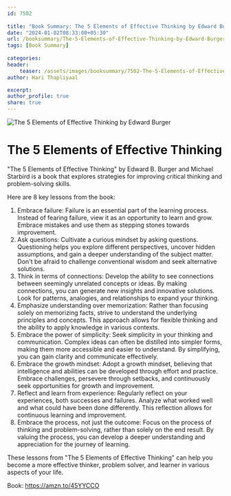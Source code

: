 ```yaml
---                            
id: 7502                            
                          
title: "Book Summary: The 5 Elements of Effective Thinking by Edward Burger"                     
date: "2024-01-02T08:33:00+05:30"                            
url: /booksummary/The-5-Elements-of-Effective-Thinking-by-Edward-Burger                      
tags: [Book Summary]                     
                            
categories:                            
header:                            
    teaser: /assets/images/booksummary/7502-The-5-Elements-of-Effective-Thinking-by-Edward-Burger.jpg                        
author: Hari Thapliyaal                            

excerpt:                            
author_profile: true                            
share: true                            
---                            
```

                            
![The 5 Elements of Effective Thinking by Edward Burger](/assets/images/booksummary/7502-The-5-Elements-of-Effective-Thinking-by-Edward-Burger.jpg)                                 
   

# The 5 Elements of Effective Thinking
   
"The 5 Elements of Effective Thinking" by Edward B. Burger and Michael Starbird is a book that explores strategies for improving critical thinking and problem-solving skills.
   
Here are 8 key lessons from the book:   

1. Embrace failure: Failure is an essential part of the learning process. Instead of fearing failure, view it as an opportunity to learn and grow. Embrace mistakes and use them as stepping stones towards improvement.
2. Ask questions: Cultivate a curious mindset by asking questions. Questioning helps you explore different perspectives, uncover hidden assumptions, and gain a deeper understanding of the subject matter. Don't be afraid to challenge conventional wisdom and seek alternative solutions.
3. Think in terms of connections: Develop the ability to see connections between seemingly unrelated concepts or ideas. By making connections, you can generate new insights and innovative solutions. Look for patterns, analogies, and relationships to expand your thinking.
4. Emphasize understanding over memorization: Rather than focusing solely on memorizing facts, strive to understand the underlying principles and concepts. This approach allows for flexible thinking and the ability to apply knowledge in various contexts.
5. Embrace the power of simplicity: Seek simplicity in your thinking and communication. Complex ideas can often be distilled into simpler forms, making them more accessible and easier to understand. By simplifying, you can gain clarity and communicate effectively.
6. Embrace the growth mindset: Adopt a growth mindset, believing that intelligence and abilities can be developed through effort and practice. Embrace challenges, persevere through setbacks, and continuously seek opportunities for growth and improvement.
7. Reflect and learn from experience: Regularly reflect on your experiences, both successes and failures. Analyze what worked well and what could have been done differently. This reflection allows for continuous learning and improvement.
8. Embrace the process, not just the outcome: Focus on the process of thinking and problem-solving, rather than solely on the end result. By valuing the process, you can develop a deeper understanding and appreciation for the journey of learning.

These lessons from "The 5 Elements of Effective Thinking" can help you become a more effective thinker, problem solver, and learner in various aspects of your life.

Book: https://amzn.to/45YYCCO